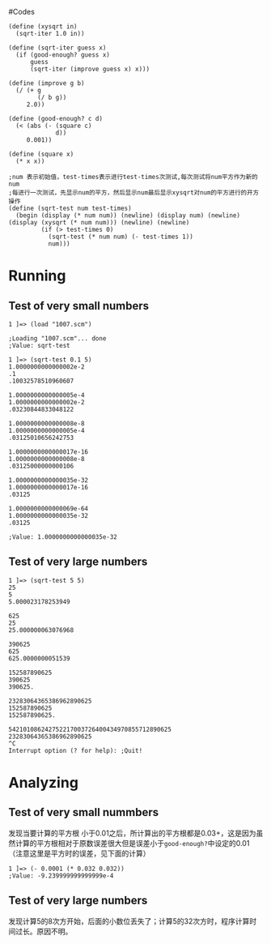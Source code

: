 #Codes

    (define (xysqrt in)
      (sqrt-iter 1.0 in))
    
    (define (sqrt-iter guess x)
      (if (good-enough? guess x)
          guess
          (sqrt-iter (improve guess x) x)))
    
    (define (improve g b)
      (/ (+ g
            (/ b g))
         2.0))
    
    (define (good-enough? c d)
      (< (abs (- (square c)
                 d))
         0.001))
    
    (define (square x)
      (* x x))
  
    ;num 表示初始值，test-times表示进行test-times次测试,每次测试将num平方作为新的num
    ;每进行一次测试，先显示num的平方，然后显示num最后显示xysqrt对num的平方进行的开方操作
    (define (sqrt-test num test-times)
      (begin (display (* num num)) (newline) (display num) (newline) (display (xysqrt (* num num))) (newline) (newline)
             (if (> test-times 0)
               (sqrt-test (* num num) (- test-times 1))
               num)))
   
# Running
## Test of very small numbers
    1 ]=> (load "1007.scm")
    
    ;Loading "1007.scm"... done
    ;Value: sqrt-test
    
    1 ]=> (sqrt-test 0.1 5)
    1.0000000000000002e-2
    .1
    .10032578510960607
    
    1.0000000000000005e-4
    1.0000000000000002e-2
    .03230844833048122
    
    1.0000000000000008e-8
    1.0000000000000005e-4
    .03125010656242753
    
    1.0000000000000017e-16
    1.0000000000000008e-8
    .03125000000000106
    
    1.0000000000000035e-32
    1.0000000000000017e-16
    .03125
    
    1.0000000000000069e-64
    1.0000000000000035e-32
    .03125
    
    ;Value: 1.0000000000000035e-32

## Test of very large numbers
    1 ]=> (sqrt-test 5 5)
    25
    5
    5.000023178253949
    
    625
    25
    25.000000063076968
    
    390625
    625
    625.0000000051539
    
    152587890625
    390625
    390625.
    
    23283064365386962890625
    152587890625
    152587890625.
    
    542101086242752217003726400434970855712890625
    23283064365386962890625
    ^C
    Interrupt option (? for help): ;Quit!
 
# Analyzing
## Test of very small nummbers
发现当要计算的平方根 小于0.01之后，所计算出的平方根都是0.03+，这是因为虽然计算的平方根相对于原数误差很大但是误差小于`good-enough?`中设定的0.01（注意这里是平方时的误差，见下面的计算）

    1 ]=> (- 0.0001 (* 0.032 0.032))
    ;Value: -9.239999999999999e-4

## Test of very large numbers
发现计算5的8次方开始，后面的小数位丢失了；计算5的32次方时，程序计算时间过长。原因不明。
